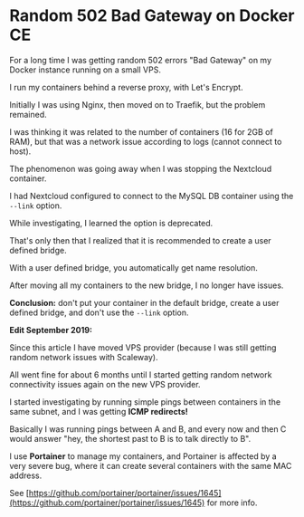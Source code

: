 # Random 502 Bad Gateway on Docker CE

For a long time I was getting random 502 errors "Bad Gateway" on my Docker instance running on a small VPS.

I run my containers behind a reverse proxy, with Let's Encrypt.

Initially I was using Nginx, then moved on to Traefik, but the problem remained.

I was thinking it was related to the number of containers (16 for 2GB of RAM), but that was a network issue according to logs (cannot connect to host).

The phenomenon was going away when I was stopping the Nextcloud container.

I had Nextcloud configured to connect to the MySQL DB container using the `--link` option.

While investigating, I learned the option is deprecated.

That's only then that I realized that it is recommended to create a user defined bridge.

With a user defined bridge, you automatically get name resolution.

After moving all my containers to the new bridge, I no longer have issues.

**Conclusion:** don't put your container in the default bridge, create a user defined bridge, and don't use the `--link` option.

**Edit September 2019:** 

Since this article I have moved VPS provider (because I was still getting random network issues with Scaleway). 

All went fine for about 6 months until I started getting random network connectivity issues again on the new VPS provider.

I started investigating by running simple pings between containers in the same subnet, and I was getting **ICMP redirects!**

Basically I was running pings between A and B, and every now and then C would answer "hey, the shortest past to B is to talk directly to B".

I use **Portainer** to manage my containers, and Portainer is affected by a very severe bug, where it can create several containers with the same MAC address.

See [https://github.com/portainer/portainer/issues/1645](https://github.com/portainer/portainer/issues/1645) for more info.
